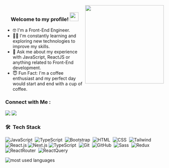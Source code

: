 
<!--<h1 align="center">
  <img src="https://raw.githubusercontent.com/ahmed5353/ahmed5353/master/name.svg" alt="Ahmed Nagy" />
</h1>-->


<img width="250" align="right" src="https://c.tenor.com/_DOBjnGspYAAAAAM/code-coding.gif">

<h3 align="center">
  Welcome to my profile!
  <img src="https://media.giphy.com/media/hvRJCLFzcasrR4ia7z/giphy.gif" width="28">
</h3>



- 🤓 I'm a Front-End Engineer.
- 👨‍💻 I'm constantly learning and exploring new technologies to improve my skills.
- 💬 Ask me about my experience with JavaScript, ReactJS or anything related to Front-End development.
- 😇 Fun Fact: I'm a coffee enthusiast and my perfect day would start and end with a cup of coffee.

### Connect with Me :

<a href="https://www.linkedin.com/in/ahmed-nagy-a437061b6" target="_blank"><img src="https://img.shields.io/badge/-Ahmed%20Nagy-0077B5?style=for-the-badge&logo=Linkedin&logoColor=white"/></a>
<a href="https://t.me/ahmednagy53" target="_blank"><img src="https://img.shields.io/badge/-Ahmed%20Nagy-0077B5?style=for-the-badge&logo=Telegram&logoColor=white"/></a>
### 🛠 &nbsp;Tech Stack
![JavaScript](https://img.shields.io/badge/-JavaScript-05122A?style=flat&logo=javascript)&nbsp;
![TypeScript](https://img.shields.io/badge/-TypeScript-05122A?style=flat&logo=typescript)&nbsp;
![Bootstrap](https://img.shields.io/badge/-Bootstrap-05122A?style=flat&logo=bootstrap&logoColor=563D7C)&nbsp;
![HTML](https://img.shields.io/badge/-HTML-05122A?style=flat&logo=HTML5)&nbsp;
![CSS](https://img.shields.io/badge/-CSS-05122A?style=flat&logo=CSS3&logoColor=1572B6)&nbsp;
![Tailwind](https://img.shields.io/badge/-Tailwindcss-05122A?style=flat&logo=tailwindcss)
![React.js](https://img.shields.io/badge/-React-05122A?style=flat&logo=react)
![Next.js](https://img.shields.io/badge/-Next.js-05122A?style=flat&logo=next.js)
![TypeScript](https://img.shields.io/badge/-Angular-05122A?style=flat&logo=angular)&nbsp;
![Git](https://img.shields.io/badge/-Git-05122A?style=flat&logo=git)&nbsp;
![GitHub](https://img.shields.io/badge/-GitHub-05122A?style=flat&logo=github)&nbsp;
![Sass](https://img.shields.io/badge/-Sass-05122A?style=flat&logo=sass)&nbsp;
![Redux](https://img.shields.io/badge/-Redux-05122A?style=flat&logo=redux)&nbsp;
![ReactRouter](https://img.shields.io/badge/-ReactRouter-05122A?style=flat&logo=reactrouter)&nbsp;
![ReactQuery](https://img.shields.io/badge/-ReactQuery-05122A?style=flat&logo=reactQuery)&nbsp;







<img align="left" src="https://github-readme-stats.vercel.app/api/top-langs?username=ahmed5353&show_icons=true&locale=en&layout=compact&theme=radical" alt="most used languages" />

<br>

